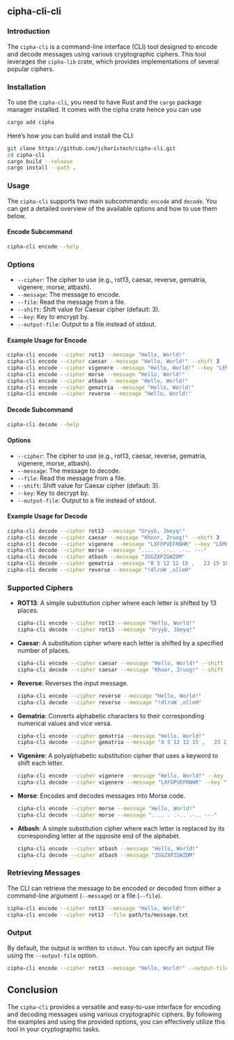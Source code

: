 ## cipha-cli-cli

### Introduction

The `cipha-cli` is a command-line interface (CLI) tool designed to encode and decode messages using various cryptographic ciphers. This tool leverages the `cipha-lib` crate, which provides implementations of several popular ciphers.

### Installation

To use the `cipha-cli`, you need to have Rust and the `cargo` package manager installed. It comes with the cipha crate
hence you can use
```bash
cargo add cipha
```

Here’s how you can build and install the CLI:

```bash
git clone https://github.com/jcharistech/cipha-cli.git
cd cipha-cli
cargo build --release
cargo install --path .
```

### Usage

The `cipha-cli` supports two main subcommands: `encode` and `decode`. 
You can get a detailed overview of the available options and how to use them below.

#### Encode Subcommand

```bash
cipha-cli encode --help
```


### Options

- `--cipher`: The cipher to use (e.g., rot13, caesar, reverse, gematria, vigenere, morse, atbash).
- `--message`: The message to encode.
- `--file`: Read the message from a file.
- `--shift`: Shift value for Caesar cipher (default: 3).
- `--key`: Key to encrypt by.
- `--output-file`: Output to a file instead of stdout.


#### Example Usage for Encode

```bash
cipha-cli encode --cipher rot13 --message "Hello, World!"
cipha-cli encode --cipher caesar --message "Hello, World!" --shift 3
cipha-cli encode --cipher vigenere --message "Hello, World!" --key "LEMON"
cipha-cli encode --cipher morse --message "Hello, World!"
cipha-cli encode --cipher atbash --message "Hello, World!"
cipha-cli encode --cipher gematria --message "Hello, World!"
cipha-cli encode --cipher reverse --message "Hello, World!"
```

#### Decode Subcommand

```bash
cipha-cli decode --help
```


#### Options

- `--cipher`: The cipher to use (e.g., rot13, caesar, reverse, gematria, vigenere, morse, atbash).
- `--message`: The message to decode.
- `--file`: Read the message from a file.
- `--shift`: Shift value for Caesar cipher (default: 3).
- `--key`: Key to decrypt by.
- `--output-file`: Output to a file instead of stdout.


#### Example Usage for Decode

```bash
cipha-cli decode --cipher rot13 --message "Uryyb, Jbeyq!"
cipha-cli decode --cipher caesar --message "Khoor, Zruog!" --shift 3
cipha-cli decode --cipher vigenere --message "LXFOPVEFRNHR" --key "LEMON"
cipha-cli decode --cipher morse --message ".... . .-.. .-.. ---"
cipha-cli decode --cipher atbash --message "ZGGZXPZGWZDM"
cipha-cli decode --cipher gematria --message "8 5 12 12 15 ,   23 15 18 12 4 !"
cipha-cli decode --cipher reverse --message "!dlroW ,olleH"
```

### Supported Ciphers

- **ROT13**: A simple substitution cipher where each letter is shifted by 13 places.
  ```bash
  cipha-cli encode --cipher rot13 --message "Hello, World!"
  cipha-cli decode --cipher rot13 --message "Uryyb, Jbeyq!"
  ```

- **Caesar**: A substitution cipher where each letter is shifted by a specified number of places.
  ```bash
  cipha-cli encode --cipher caesar --message "Hello, World!" --shift 3
  cipha-cli decode --cipher caesar --message "Khoor, Zruog!" --shift 3
  ```

- **Reverse**: Reverses the input message.
  ```bash
  cipha-cli encode --cipher reverse --message "Hello, World!"
  cipha-cli decode --cipher reverse --message "!dlroW ,olleH"
  ```

- **Gematria**: Converts alphabetic characters to their corresponding numerical values and vice versa.
  ```bash
  cipha-cli encode --cipher gematria --message "Hello, World!"
  cipha-cli decode --cipher gematria --message "8 5 12 12 15 ,   23 15 18 12 4 !"
  ```

- **Vigenère**: A polyalphabetic substitution cipher that uses a keyword to shift each letter.
  ```bash
  cipha-cli encode --cipher vigenere --message "Hello, World!" --key "LEMON"
  cipha-cli decode --cipher vigenere --message "LXFOPVEFRNHR" --key "LEMON"
  ```

- **Morse**: Encodes and decodes messages into Morse code.
  ```bash
  cipha-cli encode --cipher morse --message "Hello, World!"
  cipha-cli decode --cipher morse --message ".... . .-.. .-.. ---"
  ```

- **Atbash**: A simple substitution cipher where each letter is replaced by its corresponding letter at the opposite end of the alphabet.
  ```bash
  cipha-cli encode --cipher atbash --message "Hello, World!"
  cipha-cli decode --cipher atbash --message "ZGGZXPZGWZDM"
  ```

### Retrieving Messages

The CLI can retrieve the message to be encoded or decoded from either a command-line argument (`--message`) or a file (`--file`).

```bash
cipha-cli encode --cipher rot13 --message "Hello, World!"
cipha-cli encode --cipher rot13 --file path/to/message.txt
```

### Output

By default, the output is written to `stdout`. You can specify an output file using the `--output-file` option.

```bash
cipha-cli encode --cipher rot13 --message "Hello, World!" --output-file output.txt
```



## Conclusion

The `cipha-cli` provides a versatile and easy-to-use interface for encoding and decoding messages using various cryptographic ciphers. By following the examples and using the provided options, you can effectively utilize this tool in your cryptographic tasks.